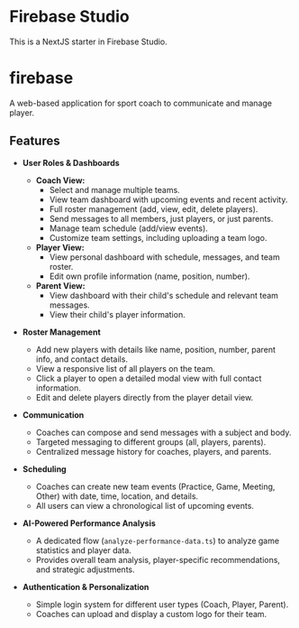 # Firebase Studio

This is a NextJS starter in Firebase Studio.
# firebase

A web-based application for sport coach to communicate and manage player. 


## Features

- **User Roles & Dashboards**
  - **Coach View:**
    - Select and manage multiple teams.
    - View team dashboard with upcoming events and recent activity.
    - Full roster management (add, view, edit, delete players).
    - Send messages to all members, just players, or just parents.
    - Manage team schedule (add/view events).
    - Customize team settings, including uploading a team logo.
  - **Player View:**
    - View personal dashboard with schedule, messages, and team roster.
    - Edit own profile information (name, position, number).
  - **Parent View:**
    - View dashboard with their child's schedule and relevant team messages.
    - View their child's player information.

- **Roster Management**
  - Add new players with details like name, position, number, parent info, and contact details.
  - View a responsive list of all players on the team.
  - Click a player to open a detailed modal view with full contact information.
  - Edit and delete players directly from the player detail view.

- **Communication**
  - Coaches can compose and send messages with a subject and body.
  - Targeted messaging to different groups (all, players, parents).
  - Centralized message history for coaches, players, and parents.

- **Scheduling**
  - Coaches can create new team events (Practice, Game, Meeting, Other) with date, time, location, and details.
  - All users can view a chronological list of upcoming events.

- **AI-Powered Performance Analysis**
  - A dedicated flow (`analyze-performance-data.ts`) to analyze game statistics and player data.
  - Provides overall team analysis, player-specific recommendations, and strategic adjustments.

- **Authentication & Personalization**
  - Simple login system for different user types (Coach, Player, Parent).
  - Coaches can upload and display a custom logo for their team.
